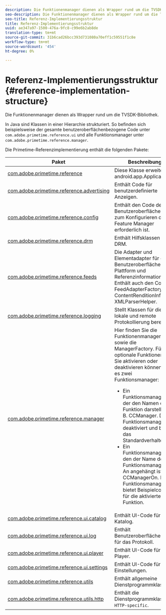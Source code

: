 ```yaml
---
description: Die Funktionenmanager dienen als Wrapper rund um die TVSDK-Bibliothek.
seo-description: Die Funktionenmanager dienen als Wrapper rund um die TVSDK-Bibliothek.
seo-title: Referenz-Implementierungsstruktur
title: Referenz-Implementierungsstruktur
uuid: ae347a97-1500-476a-9fc8-c99e6b2ab8de
translation-type: tm+mt
source-git-commit: 31b6cad26bcc393d731080a70eff1c59551f1c8e
workflow-type: tm+mt
source-wordcount: '454'
ht-degree: 0%

---
```



# Referenz-Implementierungsstruktur {#reference-implementation-structure}

Die Funktionenmanager dienen als Wrapper rund um die TVSDK-Bibliothek.

In Java sind Klassen in einer Hierarchie strukturiert. So befinden sich beispielsweise der gesamte benutzeroberflächenbezogene Code unter `com.adobe.primetime.reference.ui` und alle Funktionsmanager unter `com.adobe.primetime.reference.manager`.

Die Primetime-Referenzimplementierung enthält die folgenden Pakete:

| Paket | Beschreibung |
|--- |--- |
| [com.adobe.primetime.reference](https://help.adobe.com/en_US/primetime/api/reference_implementation/android/javadoc/com/adobe/primetime/reference/PrimetimeReference.html) | Diese Klasse erweitert android.app.Application. |
| [com.adobe.primetime.reference.advertising](https://help.adobe.com/en_US/primetime/api/reference_implementation/android/javadoc/com/adobe/primetime/reference/advertising/package-summary.html) | Enthält Code für benutzerdefinierte Anzeigen. |
| [com.adobe.primetime.reference.config](https://help.adobe.com/en_US/primetime/api/reference_implementation/android/javadoc/com/adobe/primetime/reference/config/package-summary.html) | Enthält den Code der Benutzeroberfläche, der zum Konfigurieren der Feature Manager erforderlich ist. |
| [com.adobe.primetime.reference.drm](https://help.adobe.com/en_US/primetime/api/reference_implementation/android/javadoc/com/adobe/primetime/reference/drm/package-summary.html) | Enthält Hilfsklassen für DRM. |
| [com.adobe.primetime.reference.feeds](https://help.adobe.com/en_US/primetime/api/reference_implementation/android/javadoc/com/adobe/primetime/reference/feeds/package-summary.html) | Die Adapter und Elementadapter für die Benutzeroberfläche, Plattform und Referenzinformationen. Enthält auch den Code FeedAdapterFactory, ContentRenditionInfo und XMLParserHelper. |
| [com.adobe.primetime.reference.logging](https://help.adobe.com/en_US/primetime/api/reference_implementation/android/javadoc/com/adobe/primetime/reference/logging/package-summary.html) | Stellt Klassen für die lokale und remote Protokollierung bereit. |
| [com.adobe.primetime.reference.manager](https://help.adobe.com/en_US/primetime/api/reference_implementation/android/javadoc/com/adobe/primetime/reference/manager/package-summary.html) | Hier finden Sie die Funktionenmanager sowie die ManagerFactory. Für optionale Funktionen, die Sie aktivieren oder deaktivieren können, gibt es zwei Funktionsmanager: <ul><li>Ein Funktionsmanager, der den Namen der Funktion darstellt, z. B. CCManager. Dieser Funktionsmanager ist deaktiviert und bietet das Standardverhalten.</li><li>Ein Funktionsmanager, an den der Name des Funktionsmanagers An angehängt ist, z. B. CCManagerOn. Dieser Funktionsmanager bietet Beispielcode für die aktivierte Funktion.</li></ul> |
| [com.adobe.primetime.reference.ui.catalog](https://help.adobe.com/en_US/primetime/api/reference_implementation/android/javadoc/com/adobe/primetime/reference/ui/catalog/package-summary.html) | Enthält UI-Code für den Katalog. |
| [com.adobe.primetime.reference.ui.log](https://help.adobe.com/en_US/primetime/api/reference_implementation/android/javadoc/com/adobe/primetime/reference/ui/log/package-summary.html) | Enthält Benutzeroberflächencode für das Protokoll. |
| [com.adobe.primetime.reference.ui.player](https://help.adobe.com/en_US/primetime/api/reference_implementation/android/javadoc/com/adobe/primetime/reference/ui/player/package-summary.html) | Enthält UI-Code für den Player. |
| [com.adobe.primetime.reference.ui.settings](https://help.adobe.com/en_US/primetime/api/reference_implementation/android/javadoc/com/adobe/primetime/reference/ui/settings/package-summary.html) | Enthält UI-Code für Einstellungen. |
| [com.adobe.primetime.reference.utils](https://help.adobe.com/en_US/primetime/api/reference_implementation/android/javadoc/com/adobe/primetime/reference/utils/package-summary.html) | Enthält allgemeine Dienstprogrammklassen. |
| [com.adobe.primetime.reference.utils.http](https://help.adobe.com/en_US/primetime/api/reference_implementation/android/javadoc/com/adobe/primetime/reference/utils/http/package-summary.html) | Enthält die Dienstprogrammklassen `HTTP-specific`. |

